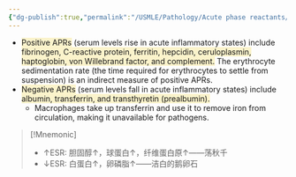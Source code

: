 ```yaml
---
{"dg-publish":true,"permalink":"/USMLE/Pathology/Acute phase reactants/"}
---
```


- <span style="background:rgba(240, 200, 0, 0.2)">Positive APRs</span> (serum levels rise in acute inflammatory states) include <span style="background:rgba(240, 200, 0, 0.2)">fibrinogen, C-reactive protein, ferritin, hepcidin, ceruloplasmin, haptoglobin, von Willebrand factor, and complement.</span>  The erythrocyte sedimentation rate (the time required for erythrocytes to settle from suspension) is an indirect measure of positive APRs.
- <span style="background:rgba(240, 200, 0, 0.2)">Negative APRs</span> (serum levels fall in acute inflammatory states) include <span style="background:rgba(240, 200, 0, 0.2)">albumin, transferrin, and transthyretin (prealbumin).</span>
	- Macrophages take up transferrin and use it to remove iron from circulation, making it unavailable for pathogens.

>[!Mnemonic] 
>- ↑ESR: 胆固醇↑，球蛋白↑，纤维蛋白原↑——荡秋千
>- ↓ESR: 白蛋白↑，卵磷脂↑——洁白的鹅卵石
